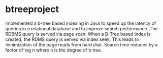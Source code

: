 # btreeproject
Implemented a b-tree based indexing in Java to speed up the latency of queries in a relational database and to improve search performance. The RDBMS query is served via page scan. When a B-Tree based index is created, the RDMS query is served via index seek. This leads to minimization of the page reads from hard disk. 
Search time reduces by a factor of log n where n is the degree of b tree.
